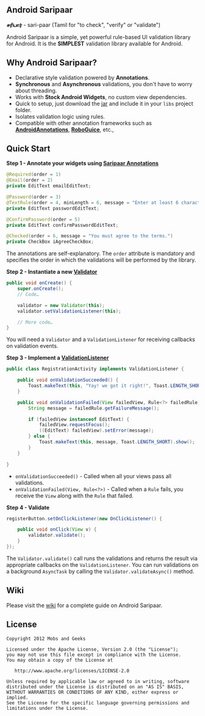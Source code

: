 Android Saripaar
----------------

**சரிபார்** - sari-paar (Tamil for "to check", "verify" or "validate")

Android Saripaar is a simple, yet powerful rule-based UI validation library for Android.
It is the **SIMPLEST** validation library available for Android.

Why Android Saripaar?
---------------------

 - Declarative style validation powered by **Annotations**.
 - **Synchronous** and **Asynchronous** validations, you don't have to worry about threading.
 - Works with **Stock Android Widgets**, no custom view dependencies.
 - Quick to setup, just download the [jar] and include it in your `libs` project folder.
 - Isolates validation logic using rules.
 - Compatible with other annotation frameworks such as **[AndroidAnnotations]**, **[RoboGuice]**, etc.,

Quick Start
-----------
**Step 1 - Annotate your widgets using [Saripaar Annotations]**
```java
@Required(order = 1)
@Email(order = 2)
private EditText emailEditText;

@Password(order = 3)
@TextRule(order = 4, minLength = 6, message = "Enter at least 6 characters.")
private EditText passwordEditText;

@ConfirmPassword(order = 5)
private EditText confirmPasswordEditText;

@Checked(order = 6, message = "You must agree to the terms.")
private CheckBox iAgreeCheckBox;
```

The annotations are self-explanatory. The `order` attribute is mandatory and specifies the order in which the validations will be performed by the library.

**Step 2 - Instantiate a new [Validator]**
```java
public void onCreate() {
    super.onCreate();
    // Code…

    validator = new Validator(this);
    validator.setValidationListener(this);

    // More code…
}
```
You will need a `Validator` and a `ValidationListener` for receiving callbacks on validation events.

**Step 3 - Implement a [ValidationListener]**
```java
public class RegistrationActivity implements ValidationListener {

    public void onValidationSucceeded() {
        Toast.makeText(this, "Yay! we got it right!", Toast.LENGTH_SHORT).show();
    }

    public void onValidationFailed(View failedView, Rule<?> failedRule) {
        String message = failedRule.getFailureMessage();

        if (failedView instanceof EditText) {
            failedView.requestFocus();
            ((EditText) failedView).setError(message);
        } else {
            Toast.makeText(this, message, Toast.LENGTH_SHORT).show();
        }
    }

}
```
 - `onValidationSucceeded()` - Called when all your views pass all validations.
 - `onValidationFailed(View, Rule<?>)` - Called when a `Rule` fails, you receive the `View` along with the `Rule` that failed.

**Step 4 - Validate**
```java
registerButton.setOnClickListener(new OnClickListener() {

    public void onClick(View v) {
        validator.validate();
    }
});
```
The `Validator.validate()` call runs the validations and returns the result via appropriate callbacks on the `ValidationListener`. You can run validations on a background `AsyncTask` by calling the `Validator.validateAsync()` method.

Wiki
---------------------
Please visit the [wiki] for a complete guide on Android Saripaar.

License
---------------------

    Copyright 2012 Mobs and Geeks

    Licensed under the Apache License, Version 2.0 (the "License");
    you may not use this file except in compliance with the License.
    You may obtain a copy of the License at

       http://www.apache.org/licenses/LICENSE-2.0

    Unless required by applicable law or agreed to in writing, software
    distributed under the License is distributed on an "AS IS" BASIS,
    WITHOUT WARRANTIES OR CONDITIONS OF ANY KIND, either express or implied.
    See the License for the specific language governing permissions and
    limitations under the License.

  [jar]: https://github.com/ragunathjawahar/android-saripaar/downloads
  [Saripaar Annotations]: https://github.com/ragunathjawahar/android-saripaar/tree/master/src/com/mobsandgeeks/saripaar/annotation
  [AndroidAnnotations]: https://github.com/excilys/androidannotations
  [RoboGuice]: http://code.google.com/p/roboguice/
  [Validator]: https://github.com/ragunathjawahar/android-saripaar/blob/master/src/com/mobsandgeeks/saripaar/Validator.java
  [ValidationListener]: https://github.com/ragunathjawahar/android-saripaar/blob/master/src/com/mobsandgeeks/saripaar/Validator.java
  [wiki]: https://github.com/ragunathjawahar/android-saripaar/wiki

